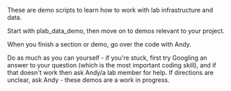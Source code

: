 These are demo scripts to learn how to work with lab infrastructure and data. 

Start with plab_data_demo, then move on to demos relevant to your project. 

When you finish a section or demo, go over the code with Andy.

Do as much as you can yourself - if you're stuck, first try Googling an answer to your question (which is the most important coding skill), and if that doesn't work then ask Andy/a lab member for help. If directions are unclear, ask Andy - these demos are a work in progress.
